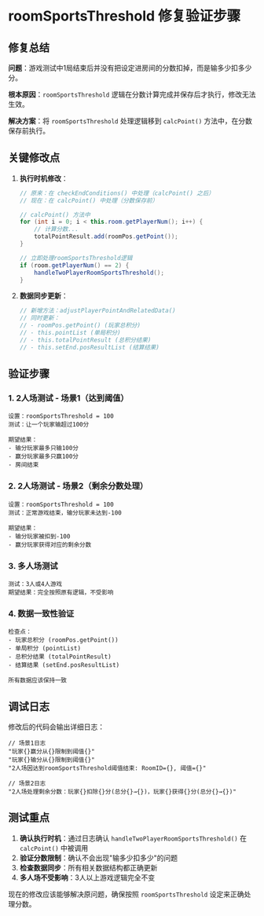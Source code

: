 # roomSportsThreshold 修复验证步骤

## 修复总结

**问题**：游戏测试中1局结束后并没有把设定进房间的分数扣掉，而是输多少扣多少分。

**根本原因**：`roomSportsThreshold` 逻辑在分数计算完成并保存后才执行，修改无法生效。

**解决方案**：将 `roomSportsThreshold` 处理逻辑移到 `calcPoint()` 方法中，在分数保存前执行。

## 关键修改点

1. **执行时机修改**：
   ```java
   // 原来：在 checkEndConditions() 中处理（calcPoint() 之后）
   // 现在：在 calcPoint() 中处理（分数保存前）
   
   // calcPoint() 方法中
   for (int i = 0; i < this.room.getPlayerNum(); i++) {
       // 计算分数...
       totalPointResult.add(roomPos.getPoint());
   }
   
   // 立即处理roomSportsThreshold逻辑
   if (room.getPlayerNum() == 2) {
       handleTwoPlayerRoomSportsThreshold();
   }
   ```

2. **数据同步更新**：
   ```java
   // 新增方法：adjustPlayerPointAndRelatedData()
   // 同时更新：
   // - roomPos.getPoint() (玩家总积分)
   // - this.pointList (单局积分)
   // - this.totalPointResult (总积分结果)
   // - this.setEnd.posResultList (结算结果)
   ```

## 验证步骤

### 1. 2人场测试 - 场景1（达到阈值）
```
设置：roomSportsThreshold = 100
测试：让一个玩家输超过100分

期望结果：
- 输分玩家最多只输100分
- 赢分玩家最多只赢100分
- 房间结束
```

### 2. 2人场测试 - 场景2（剩余分数处理）
```
设置：roomSportsThreshold = 100
测试：正常游戏结束，输分玩家未达到-100

期望结果：
- 输分玩家被扣到-100
- 赢分玩家获得对应的剩余分数
```

### 3. 多人场测试
```
测试：3人或4人游戏
期望结果：完全按照原有逻辑，不受影响
```

### 4. 数据一致性验证
```
检查点：
- 玩家总积分 (roomPos.getPoint())
- 单局积分 (pointList)
- 总积分结果 (totalPointResult)
- 结算结果 (setEnd.posResultList)

所有数据应该保持一致
```

## 调试日志

修改后的代码会输出详细日志：
```
// 场景1日志
"玩家{}赢分从{}限制到阈值{}"
"玩家{}输分从{}限制到阈值{}"
"2人场因达到roomSportsThreshold阈值结束: RoomID={}, 阈值={}"

// 场景2日志  
"2人场处理剩余分数：玩家{}扣除{}分(总分{}→{})，玩家{}获得{}分(总分{}→{})"
```

## 测试重点

1. **确认执行时机**：通过日志确认 `handleTwoPlayerRoomSportsThreshold()` 在 `calcPoint()` 中被调用
2. **验证分数限制**：确认不会出现"输多少扣多少"的问题
3. **检查数据同步**：所有相关数据结构都正确更新
4. **多人场不受影响**：3人以上游戏逻辑完全不变

现在的修改应该能够解决原问题，确保按照 `roomSportsThreshold` 设定来正确处理分数。
